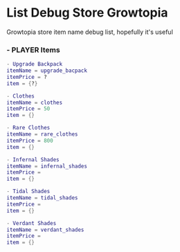 # List Debug Store Growtopia
Growtopia store item name debug list, hopefully it's useful

### - PLAYER Items

```lua
- Upgrade Backpack
itemName = upgrade_bacpack
itemPrice = ?
item = {?}

- Clothes
itemName = clothes
itemPrice = 50
item = {}

- Rare Clothes
itemName = rare_clothes
itemPrice = 800
item = {}

- Infernal Shades
itemName = infernal_shades
itemPrice = 
item = {}

- Tidal Shades
itemName = tidal_shades
itemPrice =
item = {}

- Verdant Shades
itemName = verdant_shades
itemPrice = 
item = {}
```
